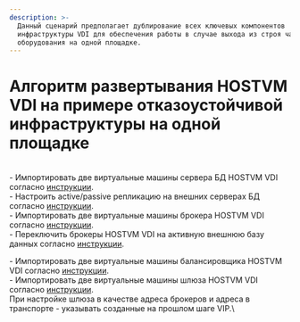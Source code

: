 ```yaml
---
description: >-
  Данный сценарий предполагает дублирование всех ключевых компонентов
  инфраструктуры VDI для обеспечения работы в случае выхода из строя части
  оборудования на одной площадке.
---
```


# Алгоритм развертывания HOSTVM VDI на примере отказоустойчивой инфраструктуры на одной площадке

\
\- Импортировать две виртуальные машины сервера БД HOSTVM VDI  согласно [инструкции](vdi-db/).\
\- Настроить active/passive репликацию на внешних серверах БД согласно [инструкции](../hostvm-vdi-admin-guide/vdi-db-replication.md).\
\- Импортировать две виртуальные машины брокера HOSTVM VDI согласно [инструкции](hostvm-vdi-ova-install.md).\
\- Переключить брокеры HOSTVM VDI  на активную внешнюю базу данных согласно [инструкции](vdi-db/nastroika-brokera-vdi-dlya-ispolzovaniya-vydelennogo-servera-bd.md).

\- Импортировать две виртуальные машины балансировщика HOSTVM VDI  согласно [инструкции](haproxy.md).\
\- Импортировать две виртуальные машины шлюза HOSTVM VDI согласно [инструкции](tunneler-appliance-deploy.md). \
При настройке шлюза в качестве адреса брокеров и адреса в транспорте - указывать созданные на прошлом шаге VIP.\
